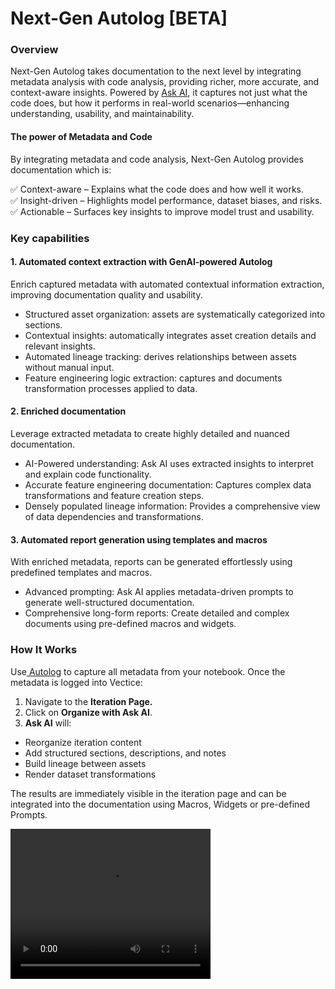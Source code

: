 # Next-Gen Autolog \[BETA]

### Overview

Next-Gen Autolog takes documentation to the next level by integrating metadata analysis with code analysis, providing richer, more accurate, and context-aware insights. Powered by [Ask AI](askai.md), it captures not just what the code does, but how it performs in real-world scenarios—enhancing understanding, usability, and maintainability.

#### The power of Metadata and Code

By integrating metadata and code analysis, Next-Gen Autolog provides documentation which is:

✅ Context-aware – Explains what the code does and how well it works.\
✅ Insight-driven – Highlights model performance, dataset biases, and risks.\
✅ Actionable – Surfaces key insights to improve model trust and usability.

### Key capabilities

#### 1. Automated context extraction with GenAI-powered Autolog

Enrich captured metadata with automated contextual information extraction, improving documentation quality and usability.

* Structured asset organization: assets are systematically categorized into sections.
* Contextual insights: automatically integrates asset creation details and relevant insights.
* Automated lineage tracking: derives relationships between assets without manual input.
* Feature engineering logic extraction: captures and documents transformation processes applied to data.

#### 2. Enriched documentation

Leverage extracted metadata to create highly detailed and nuanced documentation.

* AI-Powered understanding: Ask AI uses extracted insights to interpret and explain code functionality.
* Accurate feature engineering documentation: Captures complex data transformations and feature creation steps.
* Densely populated lineage information: Provides a comprehensive view of data dependencies and transformations.

#### 3. Automated report generation using templates and macros

With enriched metadata, reports can be generated effortlessly using predefined templates and macros.

* Advanced prompting: Ask AI applies metadata-driven prompts to generate well-structured documentation.
* Comprehensive long-form reports: Create detailed and complex documents using pre-defined macros and widgets.

### How It Works

Use[ Autolog](autolog.md) to capture all metadata from your notebook. Once the metadata is logged into Vectice:

1. Navigate to the **Iteration Page.**
2. Click on **Organize with Ask AI**.
3. **Ask AI** will:

* Reorganize iteration content
* Add structured sections, descriptions, and notes
* Build lineage between assets
* Render dataset transformations

The results are immediately visible in the iteration page and can be integrated into the documentation using Macros, Widgets or pre-defined Prompts.

<video src="https://youtu.be/Tw3DYJv6qQU" width="320" height="240" controls></video>
